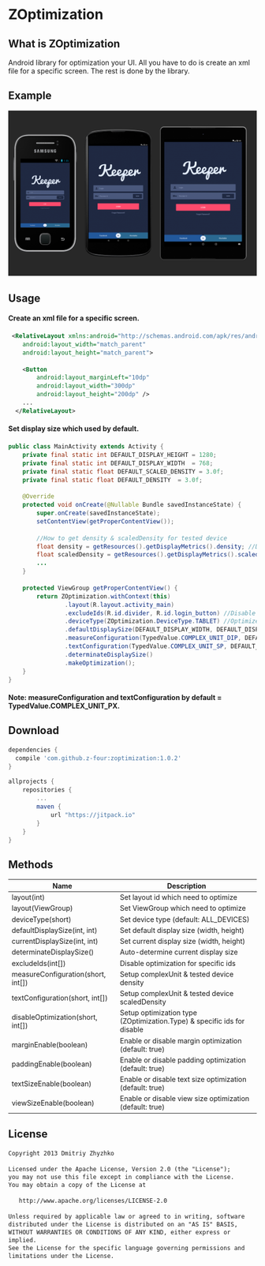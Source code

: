 ZOptimization
============

What is ZOptimization
--------

Android library for optimization your UI. 
All you have to do is create an xml file for a specific screen. 
The rest is done by the library.

Example
--------

![optimization](/images/image.png)

Usage
--------

#### Create an xml file for a specific screen.

```xml
 <RelativeLayout xmlns:android="http://schemas.android.com/apk/res/android"
    android:layout_width="match_parent"
    android:layout_height="match_parent">
    
    <Button
        android:layout_marginLeft="10dp"
        android:layout_width="300dp"
        android:layout_height="200dp" />
    ...
  </RelativeLayout>
```

#### Set display size which used by default.

```java
public class MainActivity extends Activity {
    private final static int DEFAULT_DISPLAY_HEIGHT = 1280;
    private final static int DEFAULT_DISPLAY_WIDTH  = 768;
    private final static float DEFAULT_SCALED_DENSITY = 3.0f;
    private final static float DEFAULT_DENSITY  = 3.0f;
    
    @Override
    protected void onCreate(@Nullable Bundle savedInstanceState) {
        super.onCreate(savedInstanceState);
        setContentView(getProperContentView());
        
        //How to get density & scaledDensity for tested device
        float density = getResources().getDisplayMetrics().density; //DEFAULT_DENSITY
        float scaledDensity = getResources().getDisplayMetrics().scaledDensity; //DEFAULT_SCALED_DENSITY
        ...
    }

    protected ViewGroup getProperContentView() {
        return ZOptimization.withContext(this)
                .layout(R.layout.activity_main)
                .excludeIds(R.id.divider, R.id.login_button) //Disable optimization for specific ids.
                .deviceType(ZOptimization.DeviceType.TABLET) //Optimized for tablets only.
                .defaultDisplaySize(DEFAULT_DISPLAY_WIDTH, DEFAULT_DISPLAY_HEIGHT) //Tested device display width & height
                .measureConfiguration(TypedValue.COMPLEX_UNIT_DIP, DEFAULT_DENSITY) //Setup dp optimization.
                .textConfiguration(TypedValue.COMPLEX_UNIT_SP, DEFAULT_SCALED_DENSITY) //Setup sp optimization.
                .determinateDisplaySize()
                .makeOptimization();
    }
}
```
#### Note: measureConfiguration and textConfiguration by default = TypedValue.COMPLEX_UNIT_PX.

Download
--------

```groovy
dependencies {
  compile 'com.github.z-four:zoptimization:1.0.2'
}
```

```groovy
allprojects {
    repositories {
        ...
        maven {
            url "https://jitpack.io"
        }
    }
}
```

Methods
--------

| Name | Description |
|-------|------------|
|layout(int)| Set layout id which need to optimize|
|layout(ViewGroup)| Set ViewGroup which need to optimize|
|deviceType(short)| Set device type (default: ALL_DEVICES)|
|defaultDisplaySize(int, int)| Set default display size (width, height)|
|currentDisplaySize(int, int)| Set current display size (width, height)|
|determinateDisplaySize()| Auto-determine current display size|
|excludeIds(int[])| Disable optimization for specific ids|
|measureConfiguration(short, int[])| Setup complexUnit & tested device density|
|textConfiguration(short, int[])| Setup complexUnit & tested device scaledDensity|
|disableOptimization(short, int[])| Setup optimization type (ZOptimization.Type) & specific ids for disable|
|marginEnable(boolean)| Enable or disable margin optimization (default: true)|
|paddingEnable(boolean)| Enable or disable padding optimization (default: true)|
|textSizeEnable(boolean)| Enable or disable text size optimization (default: true)|
|viewSizeEnable(boolean)| Enable or disable view size optimization (default: true)|

License
-------

    Copyright 2013 Dmitriy Zhyzhko

    Licensed under the Apache License, Version 2.0 (the "License");
    you may not use this file except in compliance with the License.
    You may obtain a copy of the License at

       http://www.apache.org/licenses/LICENSE-2.0

    Unless required by applicable law or agreed to in writing, software
    distributed under the License is distributed on an "AS IS" BASIS,
    WITHOUT WARRANTIES OR CONDITIONS OF ANY KIND, either express or implied.
    See the License for the specific language governing permissions and
    limitations under the License.
